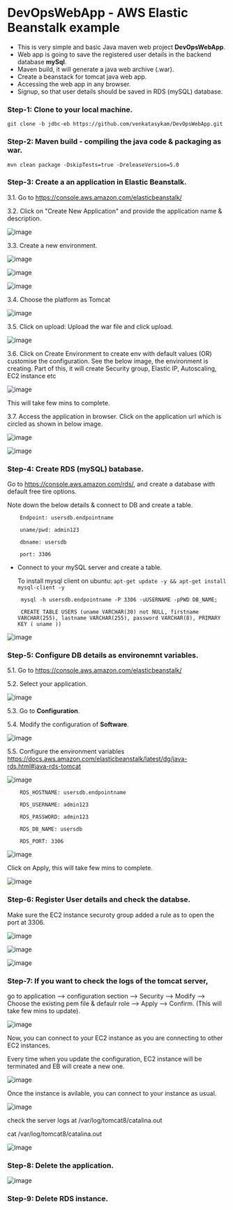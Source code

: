# DevOpsWebApp - AWS Elastic Beanstalk example

* This is very simple and basic Java maven web project **DevOpsWebApp**.
* Web app is going to save the registered user details in the backend database **mySql**.
* Maven build, it will generate a java web archive (.war).
* Create a beanstack for tomcat java web app.
* Accessing the web app in any browser.
* Signup, so that user details should be saved in RDS (mySQL) database.


### Step-1: Clone to your local machine.

    git clone -b jdbc-eb https://github.com/venkatasykam/DevOpsWebApp.git

### Step-2: Maven build - compiling the java code & packaging as war.

    mvn clean package -DskipTests=true -DreleaseVersion=5.0

### Step-3: Create a an application in Elastic Beanstalk.

   3.1. Go to https://console.aws.amazon.com/elasticbeanstalk/
   
   3.2. Click on "Create New Application" and provide the application name & description.
   
   ![image](https://user-images.githubusercontent.com/24622526/49377988-93354480-f731-11e8-8a59-53119b41cf8e.png)

   3.3. Create a new environment.
   
   ![image](https://user-images.githubusercontent.com/24622526/49378339-574eaf00-f732-11e8-8e78-3c8127bfe200.png)

   ![image](https://user-images.githubusercontent.com/24622526/49378371-6b92ac00-f732-11e8-9184-d1e9161e916c.png)

   ![image](https://user-images.githubusercontent.com/24622526/49378426-941aa600-f732-11e8-9a13-c222a4287678.png)

   3.4. Choose the platform as Tomcat
   
   ![image](https://user-images.githubusercontent.com/24622526/49378470-adbbed80-f732-11e8-8315-5437b390c981.png)

   3.5. Click on upload: Upload the war file and click upload.
   
   ![image](https://user-images.githubusercontent.com/24622526/49378529-d643e780-f732-11e8-8f8c-fb9a2395c071.png)
   
   3.6. Click on Create Environment to create env with default values (OR) customise the configuration. See the below image, the environment is creating. Part of this, it will create Security group, Elastic IP, Autoscaling, EC2 instance etc
   
   ![image](https://user-images.githubusercontent.com/24622526/49378633-1a36ec80-f733-11e8-868c-ea952ff16747.png)
   
   This will take few mins to complete.
   
   3.7. Access the application in browser. Click on the application url which is circled as shown in below image.
   
   ![image](https://user-images.githubusercontent.com/24622526/49378878-c4167900-f733-11e8-9f8d-8da9aec8ba44.png)
   
   ![image](https://user-images.githubusercontent.com/24622526/49378964-08a21480-f734-11e8-944d-c92a4e417c74.png)


### Step-4: Create RDS (mySQL) batabase.

   Go to https://console.aws.amazon.com/rds/, and create a database with default free tire options. 
   
   Note down the below details & connect to DB and create a table.
   
        Endpoint: usersdb.endpointname

        uname/pwd: admin123

        dbname: usersdb

        port: 3306

 * Connect to your mySQL server and create a table. 
 
   To install mysql client on ubuntu: `apt-get update -y && apt-get install mysql-client -y`

        mysql -h usersdb.endpointname -P 3306 -uUSERNAME -pPWD DB_NAME;
        
        CREATE TABLE USERS (uname VARCHAR(30) not NULL, firstname VARCHAR(255), lastname VARCHAR(255), password VARCHAR(8), PRIMARY KEY ( uname ))

  ![image](https://user-images.githubusercontent.com/24622526/49379877-4f910980-f736-11e8-97fb-5718e8569011.png)


### Step-5: Configure DB details as environemnt variables.

   5.1. Go to https://console.aws.amazon.com/elasticbeanstalk/
   
   5.2. Select your application.
   
   ![image](https://user-images.githubusercontent.com/24622526/49379430-1b691900-f735-11e8-9d46-6f364404e5b0.png)


   5.3. Go to **Configuration**.
   
   5.4. Modify the configuration of **Software**.
   
   ![image](https://user-images.githubusercontent.com/24622526/49379517-4b182100-f735-11e8-91eb-e0d44625d61c.png)
   
   5.5. Configure the environment variables https://docs.aws.amazon.com/elasticbeanstalk/latest/dg/java-rds.html#java-rds-tomcat
   
   ![image](https://user-images.githubusercontent.com/24622526/49379649-95999d80-f735-11e8-9d26-66b2882bfdb8.png)
   
        RDS_HOSTNAME: usersdb.endpointname

        RDS_USERNAME: admin123
        
        RDS_PASSWORD: admin123

        RDS_DB_NAME: usersdb

        RDS_PORT: 3306

   ![image](https://user-images.githubusercontent.com/24622526/49379946-78190380-f736-11e8-94f2-45a7d9242094.png)
   
   Click on Apply, this will take few mins to complete.
   
   ![image](https://user-images.githubusercontent.com/24622526/49380022-a696de80-f736-11e8-8848-d1f1fb99c79a.png)

### Step-6: Register User details and check the databse.

   Make sure the EC2 instance securoty group added a rule as to open the port at 3306.
   
   
   ![image](https://user-images.githubusercontent.com/24622526/49380244-35a3f680-f737-11e8-97df-65d08d153356.png)

   ![image](https://user-images.githubusercontent.com/24622526/49380263-43597c00-f737-11e8-9209-deaf2073bdaf.png)
   
   ![image](https://user-images.githubusercontent.com/24622526/49380434-b19e3e80-f737-11e8-86c9-6f1d8216f392.png)


### Step-7: If you want to check the logs of the tomcat server,

   go to application --> configuration section --> Security --> Modify --> Choose the existing pem file & defaulr role --> Apply --> Confirm. (This will take few mins to update).

   ![image](https://user-images.githubusercontent.com/24622526/49380680-2ec9b380-f738-11e8-833c-f4158c16e8dd.png)
   
   Now, you can connect to your EC2 instance as you are connecting to other EC2 instances.
   
   Every time when you update the configuration, EC2 instance will be terminated and EB will create a new one.
   
   ![image](https://user-images.githubusercontent.com/24622526/49380866-b1527300-f738-11e8-8e1e-9d3afed718e4.png)


   Once the instance is avilable, you can connect to your instance as usual.
   
   ![image](https://user-images.githubusercontent.com/24622526/49381052-173efa80-f739-11e8-91bf-6e977d5fe491.png)


   check the server logs at /var/log/tomcat8/catalina.out
   
   cat /var/log/tomcat8/catalina.out
   
   
   ![image](https://user-images.githubusercontent.com/24622526/49381224-713fc000-f739-11e8-9793-bd4f0a63f6ed.png)
  
### Step-8: Delete the application.

   ![image](https://user-images.githubusercontent.com/24622526/49381379-bf54c380-f739-11e8-98ea-e0f88e53e9d5.png)
   
### Step-9: Delete RDS instance.

   
   


   
   
   
   





    
   

